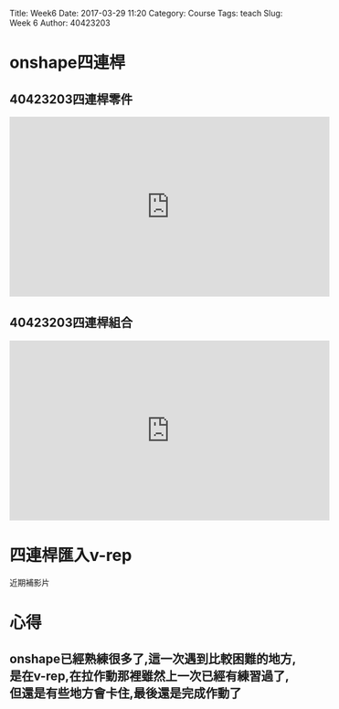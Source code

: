 Title: Week6 
Date: 2017-03-29 11:20
Category: Course
Tags: teach
Slug: Week 6
Author: 40423203

<!-- PELICAN_END_SUMMARY -->

<h1>onshape四連桿</h1>

<h2>40423203四連桿零件</h2>

<iframe width="560" height="315" src="https://www.youtube.com/embed/cfWx27AlHhQ" frameborder="0" allowfullscreen></iframe>

<h2>40423203四連桿組合</h2>

<iframe width="560" height="315" src="https://www.youtube.com/embed/1VhJThDNL54" frameborder="0" allowfullscreen></iframe>

<h1>四連桿匯入v-rep</h1>

近期補影片

<h1>心得</h1>

<h2>onshape已經熟練很多了,這一次遇到比較困難的地方,是在v-rep,在拉作動那裡雖然上一次已經有練習過了,但還是有些地方會卡住,最後還是完成作動了</h2>